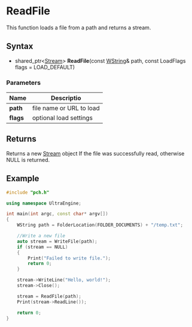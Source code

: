 # ReadFile #
This function loads a file from a path and returns a stream.

## Syntax ##
- shared_ptr<[Stream](Stream.md)\> **ReadFile**(const [WString](WString.md)& path, const LoadFlags flags = LOAD_DEFAULT)

### Parameters ###
|  Name | Descriptio   |
|--|--|
| **path** | file name or URL to load |
| **flags** | optional load settings |

## Returns ##
Returns a new [Stream](Stream.md) object If the file was successfully read, otherwise NULL is returned.

## Example

```c++
#include "pch.h"

using namespace UltraEngine;

int main(int argc, const char* argv[])
{
	WString path = FolderLocation(FOLDER_DOCUMENTS) + "/temp.txt";

	//Write a new file
	auto stream = WriteFile(path);
	if (stream == NULL)
	{
		Print("Failed to write file.");
		return 0;
	}

	stream->WriteLine("Hello, world!");
	stream->Close();

	stream = ReadFile(path);
	Print(stream->ReadLine());

	return 0;
}
```